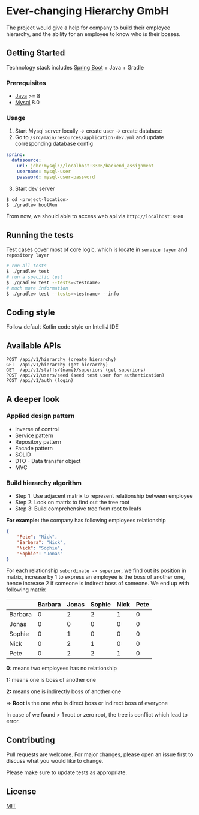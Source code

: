 # Ever-changing Hierarchy GmbH

The project would give a help for company to build their employee hierarchy, and the ability for an employee to know who is their bosses.

## Getting Started

Technology stack includes [Spring Boot](https://spring.io/projects/spring-boot) + Java + Gradle

### Prerequisites
- [Java](https://www.oracle.com/technetworkk/java/javase/downloads/jdk8-downloads-2133151.html) >= 8
- [Mysql](https://dev.mysql.com/doc/mysql-installation-excerpt/8.0/en/) 8.0


### Usage
1. Start Mysql server locally -> create user -> create database
2. Go to `/src/main/resources/application-dev.yml` and update corresponding database config 
```yaml
spring:
  datasource:
    url: jdbc:mysql://localhost:3306/backend_assignment
    username: mysql-user
    password: mysql-user-password
```
3. Start dev server
```bash
$ cd <project-location>
$ ./gradlew bootRun
```
From now, we should able to access web api via `http://localhost:8080`

## Running the tests
Test cases cover most of core logic, which is locate in `service layer` and `repository layer`
```bash
# run all tests
$ ./gradlew test
# run a specific test
$ ./gradlew test --tests=<testname>
# much more information
$ ./gradlew test --tests=<testname> --info
```
## Coding style
Follow default Kotlin code style on IntelliJ IDE

## Available APIs
```
POST /api/v1/hierarchy (create hierarchy)
GET  /api/v1/hierarchy (get hierarchy)
GET  /api/v1/staffs/{name}/superiors (get superiors)
POST /api/v1/users/seed (seed test user for authentication)
POST /api/v1/auth (login)
```
## A deeper look

### Applied design pattern
- Inverse of control
- Service pattern
- Repository pattern
- Facade pattern
- SOLID
- DTO - Data transfer object
- MVC

### Build hierarchy algorithm
- Step 1: Use adjacent matrix to represent relationship between employee
- Step 2: Look on matrix to find out the tree root
- Step 3: Build comprehensive tree from root to leafs

**For example:** the company has following employees relationship
```json
{
	"Pete": "Nick",
	"Barbara": "Nick",
	"Nick": "Sophie",
	"Sophie": "Jonas"
}
```
For each relationship `subordinate -> superior`, we find out its position in matrix, increase by 1 to express an employee is the boss of another one, hence increase 2 if someone is indirect boss of someone. We end up with following matrix

|         | Barbara | Jonas | Sophie | Nick | Pete |
|---------|---------|-------|--------|------|------|
| Barbara | 0       | 2     | 2      | 1    | 0    |
| Jonas   | 0       | 0     | 0      | 0    | 0    |
| Sophie  | 0       | 1     | 0      | 0    | 0    |
| Nick    | 0       | 2     | 1      | 0    | 0    |
| Pete    | 0       | 2     | 2      | 1    | 0    |

**0:** means two employees has no relationship

**1:** means one is boss of another one

**2:** means one is indirectly boss of another one

=> **Root** is the one who is direct boss or indirect boss of everyone

In case of we found > 1 root or zero root, the tree is conflict which lead to error.

## Contributing
Pull requests are welcome. For major changes, please open an issue first to discuss what you would like to change.

Please make sure to update tests as appropriate.

## License
[MIT](https://choosealicense.com/licenses/mit/)
